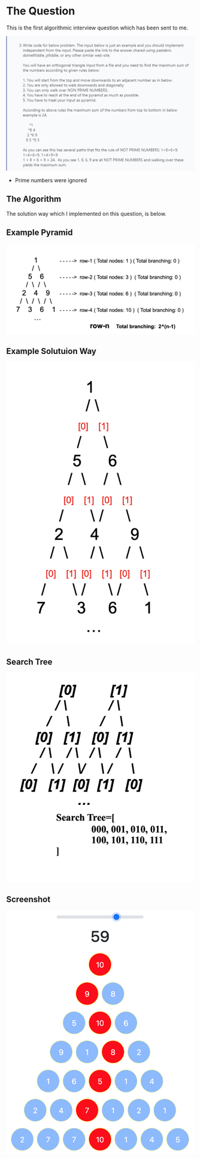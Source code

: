 # The Question

This is the first algorithmic interview question which has been sent to me.

![TheQuestion](img/question.png)

* Prime numbers were ignored

## The Algorithm

The solution way which I implemented on this question, is below.

## Example Pyramid

![SolutionWay](img/info.png)

## Example Solutuion Way

![SolutionWay](img/solution.png)

## Search Tree

![SolutionWay](img/searchtree.png)

## Screenshot

![SolutionWay](img/ss.png)